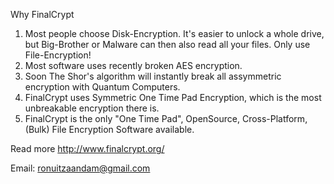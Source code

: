 Why FinalCrypt

1. Most people choose Disk-Encryption. It's easier to unlock a whole drive, but Big-Brother or Malware can then also read all your files. Only use File-Encryption!
2. Most software uses recently broken AES encryption.
3. Soon The Shor's algorithm will instantly break all assymmetric encryption with Quantum Computers.
4. FinalCrypt uses Symmetric One Time Pad Encryption, which is the most unbreakable encryption there is.
5. FinalCrypt is the only "One Time Pad", OpenSource, Cross-Platform, (Bulk) File Encryption Software available.

Read more http://www.finalcrypt.org/

Email: ronuitzaandam@gmail.com
